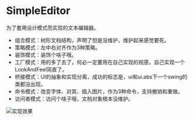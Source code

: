# SimpleEditor
为了套用设计模式而实现的文本编辑器。

+ 组合模式：树形文档结构，声明了但是没维护，维护起来感觉要死。
+ 策略模式：左中右对齐作为3种策略。
+ 装饰模式：装饰个啥子哦。
+ 工厂模式：用的多了去了，何必一定要用在自己实现的视感，自己实现一个LookAndFeel简直了。
+ 桥接模式：UI的抽象和实现分离，成功的标志是，ui和ui.abs下一个swing的类都没出现。
+ 命令模式：改变字体、对其、插入图片，作为3种命令，支持撤销和重做。
+ 访问者模式：访问个啥子哦，文档对象根本没维护。

![实现效果]()
